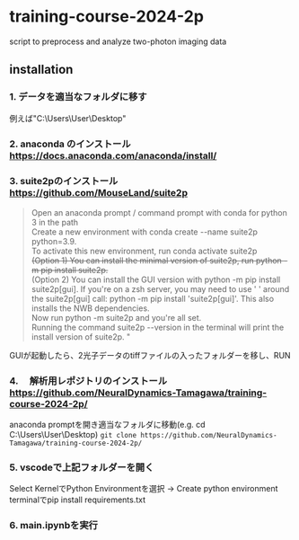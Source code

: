 # training-course-2024-2p
script to preprocess and analyze two-photon imaging data

## installation 

### 1. データを適当なフォルダに移す
例えば"C:\Users\User\Desktop"
### 2. anaconda のインストール https://docs.anaconda.com/anaconda/install/
### 3. suite2pのインストール https://github.com/MouseLand/suite2p
 
> Open an anaconda prompt / command prompt with conda for python 3 in the path <br>
Create a new environment with conda create --name suite2p python=3.9. <br>
To activate this new environment, run conda activate suite2p <br>
~~(Option 1) You can install the minimal version of suite2p, run python -m pip install suite2p.~~ <br>
(Option 2) You can install the GUI version with python -m pip install suite2p[gui]. If you're on a zsh server, you may need to use ' ' around the suite2p[gui] call: python -m pip install 'suite2p[gui]'. This also installs the NWB dependencies. <br>
Now run python -m suite2p and you're all set. <br>
Running the command suite2p --version in the terminal will print the install version of suite2p.
"
>
GUIが起動したら、2光子データのtiffファイルの入ったフォルダーを移し、RUN

### 4. 　解析用レポジトリのインストール　https://github.com/NeuralDynamics-Tamagawa/training-course-2024-2p/
anaconda promptを開き適当なフォルダに移動(e.g. cd C:\Users\User\Desktop)
`git clone https://github.com/NeuralDynamics-Tamagawa/training-course-2024-2p/` <br>

### 5. vscodeで上記フォルダーを開く
Select KernelでPython Environmentを選択 -> Create python environment
terminalでpip install requirements.txt

### 6. main.ipynbを実行




